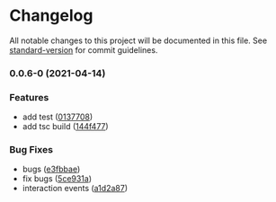 # Changelog

All notable changes to this project will be documented in this file. See [standard-version](https://github.com/conventional-changelog/standard-version) for commit guidelines.

### 0.0.6-0 (2021-04-14)


### Features

* add test ([0137708](https://github.com/SasanFarrokh/vulu/commit/0137708fe287abe4e6208ab41353e90d372052e1))
* add tsc build ([144f477](https://github.com/SasanFarrokh/vulu/commit/144f477e6a8384f1054a6b6ef2475781c47e830f))


### Bug Fixes

* bugs ([e3fbbae](https://github.com/SasanFarrokh/vulu/commit/e3fbbae9195cf5e2af3a7c37a36aa8aaea38eccb))
* fix bugs ([5ce931a](https://github.com/SasanFarrokh/vulu/commit/5ce931ab74833f31b0c0d2a3dacf1b019af04304))
* interaction events ([a1d2a87](https://github.com/SasanFarrokh/vulu/commit/a1d2a873891a19282618e2eba620e4891295a401))
